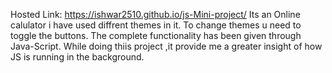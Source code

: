 Hosted Link: https://ishwar2510.github.io/js-Mini-project/
Its an Online calulator 
i have used diffrent themes in it.
To change themes u need to toggle the buttons.
The complete functionality has been given through Java-Script.
While doing thiis project ,it provide me  a greater insight of how JS is running in the background.
